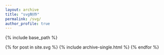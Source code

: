 ```yaml
---
layout: archive
title: "svg制作"
permalink: /svg/
author_profile: true
---
```


{% include base_path %}

{% for post in site.svg %}
  {% include archive-single.html %}
{% endfor %}

